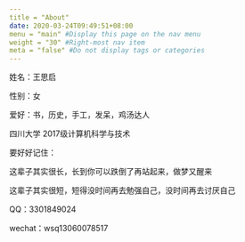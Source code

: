 ```yaml
---
title = "About"
date: 2020-03-24T09:49:51+08:00
menu = "main" #Display this page on the nav menu
weight = "30" #Right-most nav item
meta = "false" #Do not display tags or categories
---
```


姓名：王思启

性别：女

爱好：书，历史，手工，发呆，鸡汤达人

四川大学  2017级计算机科学与技术



要好好记住：

这辈子其实很长，长到你可以跌倒了再站起来，做梦又醒来

这辈子其实很短，短得没时间再去勉强自己，没时间再去讨厌自己



QQ：3301849024

wechat：wsq13060078517







